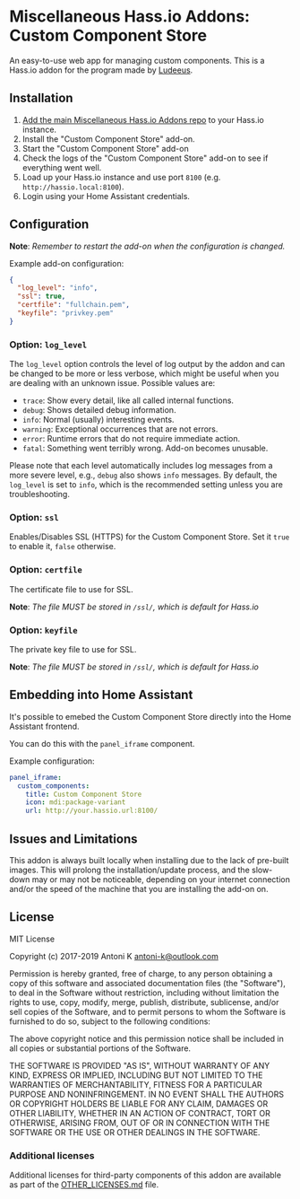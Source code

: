# Miscellaneous Hass.io Addons: Custom Component Store

An easy-to-use web app for managing custom components. This is a Hass.io addon for the program made by [Ludeeus](https://github.com/ludeeus/custom-component-store).


## Installation

1. [Add the main Miscellaneous Hass.io Addons repo]() to your Hass.io instance.
2. Install the "Custom Component Store" add-on.
3. Start the "Custom Component Store" add-on
4. Check the logs of the "Custom Component Store" add-on to see if everything went well.
5. Load up your Hass.io instance and use port `8100`
    (e.g. `http://hassio.local:8100`).
6. Login using your Home Assistant credentials.



## Configuration

**Note**: _Remember to restart the add-on when the configuration is changed._

Example add-on configuration:

```json
{
  "log_level": "info",
  "ssl": true,
  "certfile": "fullchain.pem",
  "keyfile": "privkey.pem"
}
```

### Option: `log_level`

The `log_level` option controls the level of log output by the addon and can
be changed to be more or less verbose, which might be useful when you are
dealing with an unknown issue. Possible values are:

- `trace`: Show every detail, like all called internal functions.
- `debug`: Shows detailed debug information.
- `info`: Normal (usually) interesting events.
- `warning`: Exceptional occurrences that are not errors.
- `error`:  Runtime errors that do not require immediate action.
- `fatal`: Something went terribly wrong. Add-on becomes unusable.

Please note that each level automatically includes log messages from a
more severe level, e.g., `debug` also shows `info` messages. By default,
the `log_level` is set to `info`, which is the recommended setting unless
you are troubleshooting.


### Option: `ssl`

Enables/Disables SSL (HTTPS) for the Custom Component Store. Set it `true` to enable it,
`false` otherwise.

### Option: `certfile`

The certificate file to use for SSL.

**Note**: _The file MUST be stored in `/ssl/`, which is default for Hass.io_

### Option: `keyfile`

The private key file to use for SSL.

**Note**: _The file MUST be stored in `/ssl/`, which is default for Hass.io_


## Embedding into Home Assistant

It's possible to emebed the Custom Component Store directly into the Home Assistant frontend.

You can do this with the `panel_iframe` component.

Example configuration:

```yaml
panel_iframe:
  custom_components:
    title: Custom Component Store
    icon: mdi:package-variant
    url: http://your.hassio.url:8100/
```


## Issues and Limitations

This addon is always built locally when installing due to the lack of pre-built images. This will prolong the installation/update process, and the slow-down may or may not be noticeable, depending on your internet connection and/or the speed of the machine that you are installing the add-on on.


## License

MIT License

Copyright (c) 2017-2019 Antoni K <antoni-k@outlook.com>

Permission is hereby granted, free of charge, to any person obtaining a copy
of this software and associated documentation files (the "Software"), to deal
in the Software without restriction, including without limitation the rights
to use, copy, modify, merge, publish, distribute, sublicense, and/or sell
copies of the Software, and to permit persons to whom the Software is
furnished to do so, subject to the following conditions:

The above copyright notice and this permission notice shall be included in all
copies or substantial portions of the Software.

THE SOFTWARE IS PROVIDED "AS IS", WITHOUT WARRANTY OF ANY KIND, EXPRESS OR
IMPLIED, INCLUDING BUT NOT LIMITED TO THE WARRANTIES OF MERCHANTABILITY,
FITNESS FOR A PARTICULAR PURPOSE AND NONINFRINGEMENT. IN NO EVENT SHALL THE
AUTHORS OR COPYRIGHT HOLDERS BE LIABLE FOR ANY CLAIM, DAMAGES OR OTHER
LIABILITY, WHETHER IN AN ACTION OF CONTRACT, TORT OR OTHERWISE, ARISING FROM,
OUT OF OR IN CONNECTION WITH THE SOFTWARE OR THE USE OR OTHER DEALINGS IN THE
SOFTWARE.

### Additional licenses
Additional licenses for third-party components of this addon are available as part of the [OTHER_LICENSES.md](OTHER_LICENSES.md) file.

